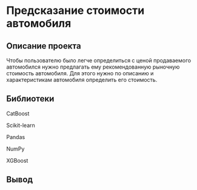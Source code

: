 # Предсказание стоимости автомобиля

## Описание проекта

Чтобы пользователю было легче определиться с ценой продаваемого автомобился нужно предлагать ему рекомендованную рыночную стоимость автомобиля. Для этого нужно по описанию и характеристикам автомобиля определить его стоимость.


 ## Библиотеки
 
 CatBoost
 
 Scikit-learn
 
 Pandas
 
 NumPy
 
 XGBoost
 
 ## Вывод
 
